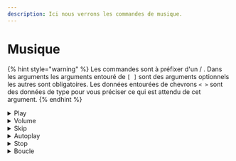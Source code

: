 ```yaml
---
description: Ici nous verrons les commandes de musique.
---
```


# Musique

{% hint style="warning" %}
Les commandes sont à préfixer d'un / . Dans les arguments les arguments entouré de `[ ]` sont des arguments optionnels les autres sont obligatoires. Les données entourées de chevrons `< >` sont des données de type pour vous préciser ce qui est attendu de cet argument.
{% endhint %}

<details>

<summary>Play</summary>

#### Description

Cette commande vous permet de lancer un titre ou une playlist sur le serveur.

#### Arguments

```
[titre] <Texte | Lien> - Le nom ou le lien de la chansson à jouer.
```

```
[playlist] <Lien> - Le lien de la playlist à jouer.
```

_L'argument titre dispose d'une auto complétion. Des titres vous seront donc proposé pendant que vous rechercherez._

</details>

<details>

<summary>Volume</summary>

#### Description

Cette commande vous permet de changer le volume du bot.

#### Arguments

```
pourcentage <Nombre> - Le nouveau pourcentage de volume du bot.
```

</details>

<details>

<summary>Skip</summary>

#### Description

Permet de passer une ou plusieurs musiques dans la liste de lecture du bot.

#### Arguments

```
[position] <Nombre> - Le nombre de chanssons à passer.
```

_Si aucun argument n'est précisé le bot passera une seule musique._

</details>

<details>

<summary>Autoplay</summary>

#### Description

Active ou désactive la fonctionnalité d'autoplay sur le serveur.&#x20;

#### Arguments

```
Aucun
```

</details>

<details>

<summary>Stop</summary>

#### Description

Coupe la musique sur le serveur.

#### Arguments

```
Aucun
```

</details>

<details>

<summary>Boucle</summary>

#### Description

Active ou désactive la boucle de lecture sur le serveur

#### Arguments

* Boucle playlist

```
Aucun - Active la boucle de lecture sur la playlist actuelle.
```

* Boucle titre

```
Aucun - Active la boucle de lecture sur le titre actuel.
```

* Boucle désactiver

```
Aucun - Désactive la boucle de lecture sur le serveur.
```

</details>

